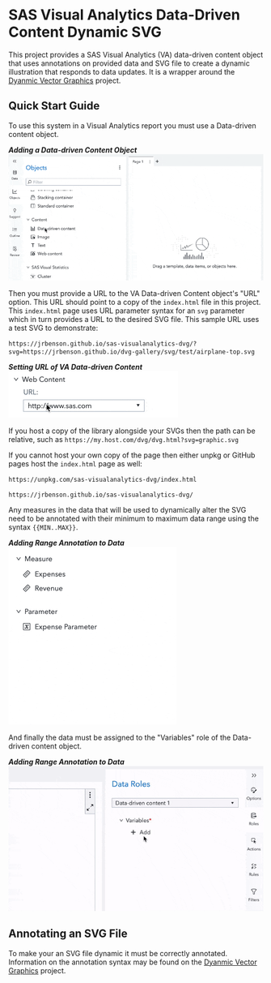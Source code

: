 # SAS Visual Analytics Data-Driven Content Dynamic SVG

This project provides a SAS Visual Analytics (VA) data-driven content object that uses annotations on provided data and SVG file to create a dynamic illustration that responds to data updates. It is a wrapper around the [Dyanmic Vector Graphics](https://github.com/jrbenson/dynamic-vector-graphics#readme) project.

## Quick Start Guide

To use this system in a Visual Analytics report you must use a Data-driven content object.

**_Adding a Data-driven Content Object_**<br/>
![](doc/va-ddc-addobject.gif)

Then you must provide a URL to the VA Data-driven Content object's "URL" option. This URL should point to a copy of the `index.html` file in this project. This `index.html` page uses URL parameter syntax for an `svg` parameter which in turn provides a URL to the desired SVG file. This sample URL uses a test SVG to demonstrate:

```
https://jrbenson.github.io/sas-visualanalytics-dvg/?svg=https://jrbenson.github.io/dvg-gallery/svg/test/airplane-top.svg
```

**_Setting URL of VA Data-driven Content_**<br/>
![](doc/va-ddc-urlentry.gif)

If you host a copy of the library alongside your SVGs then the path can be relative, such as `https://my.host.com/dvg/dvg.html?svg=graphic.svg`

If you cannot host your own copy of the page then either unpkg or GitHub pages host the `index.html` page as well:

```
https://unpkg.com/sas-visualanalytics-dvg/index.html
```

```
https://jrbenson.github.io/sas-visualanalytics-dvg/
```

Any measures in the data that will be used to dynamically alter the SVG need to be annotated with their minimum to maximum data range using the syntax `{{MIN..MAX}}`.

**_Adding Range Annotation to Data_**<br/>
![](doc/va-data-datarange.gif)

And finally the data must be assigned to the "Variables" role of the Data-driven content object.

**_Adding Range Annotation to Data_**<br/>
![](doc/va-ddc-roleassign.gif)

## Annotating an SVG File

To make your an SVG file dynamic it must be correctly annotated. Information on the annotation syntax may be found on the [Dyanmic Vector Graphics](https://github.com/jrbenson/dynamic-vector-graphics#readme) project.
